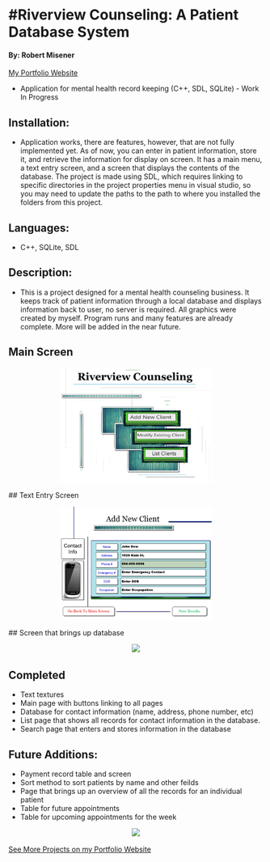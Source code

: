 # #Riverview Counseling: A Patient Database System
#### By: Robert Misener
<a href="http://www.robertmisener.com"> My Portfolio Website </a>
* Application for mental health record keeping (C++, SDL, SQLite) - Work In Progress

## Installation:
* Application works, there are features, however, that are not fully implemented yet. As of now, you can enter in patient information, store it, and retrieve the information for display on screen. It has a main menu, a text entry screen, and a screen that displays the contents of the database. The project is made using SDL, which requires linking to specific directories in the project properties menu in visual studio, so you may need to update the paths to the path to where you installed the folders from this project.

## Languages: 
* C++, SQLite, SDL

## Description: 
* This is a project designed for a mental health counseling business. It keeps track of patient information through a local database and displays information back to user, no  server is required. All graphics were created by myself. Program runs and many features are already complete. More will be added in the near future.

##  Main Screen
<p align="center"> <https://www.libsdl.org/download-2.0.php"> <img width = "300px" src="https://github.com/RobMisener/Riverview-Counseling-LLC/raw/master/ReadMePhotos/1.png" /> </a> </p>
##  Text Entry Screen
<p align="center"> <https://www.libsdl.org/download-2.0.php"> <img width = "300px" src="https://github.com/RobMisener/Riverview-Counseling-LLC/raw/master/ReadMePhotos/2.png" /> </a> </p>
##  Screen that brings up database
<p align="center"> <https://www.libsdl.org/download-2.0.php"> <img width = "300px" src="https://github.com/RobMisener/Giverview-Counseling-LLC/raw/master/ReadMePhotos/3.png" /> </a> </p>

##  Completed
* Text textures
* Main page with buttons linking to all pages
* Database for contact information (name, address, phone number, etc)
* List page that shows all records for contact information in the database.
* Search page that enters and stores information in the database

## Future Additions: 
* Payment record table and screen 
* Sort method to sort patients by name and other feilds
* Page that brings up an overview of all the records for an individual patient
* Table for future appointments
* Table for upcoming appointments for the week


<p align="center"> <https://www.libsdl.org/download-2.0.php"> <img width = "300px" src="https://upload.wikimedia.org/wikipedia/ru/2/26/SDL_logo.png" /> </a> </p>
  
  <a href="http://www.robertmisener.com"> See More Projects on my Portfolio Website </a>
